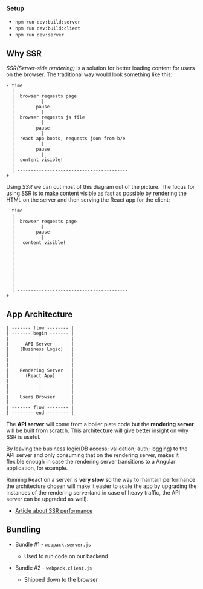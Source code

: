 ### Setup

- `npm run dev:build:server`
- `npm run dev:build:client`
- `npm run dev:server`

## Why SSR

*SSR(Server-side rendering)* is a solution for better loading content for users on the browser. The traditional way would look something like this:

```
- time
  |
  |  browser requests page
  |          |
  |        pause
  |          |
  |  browser requests js file
  |          |
  |        pause
  |          |
  |  react app boots, requests json from b/e
  |          |
  |        pause
  |          |
  |  content visible!
  |
  | -----------------------------------------
+
```

Using *SSR* we can cut most of this diagram out of the picture. The focus for using SSR is to make content visible as fast as possible by rendering the HTML on the server and then serving the React app for the client:

```
- time
  |
  |  browser requests page
  |          |
  |        pause
  |          |
  |   content visible!
  |
  |
  |
  |
  |
  |
  |
  |
  | -----------------------------------------
+
```

## App Architecture

```
| ------- flow -------- |
| ------- begin ------- |
|                       |
|      API Server       |
|    (Business Logic)   |
|           |           |
|           |           |
|           |           |
|    Rendering Server   |
|      (React App)      |
|           |           |
|           |           |
|           |           |
|    Users Browser      |
|                       |
| ------- flow -------- |
| -------- end -------- |
```

The **API server** will come from a boiler plate code but the **rendering server** will be built from scratch. This architecture will give better insight on why SSR is useful. 

By leaving the business logic(DB access; validation; auth; logging) to the API server and only consuming that on the rendering server, makes it flexible enough in case the rendering server transitions to a Angular application, for example.

Running React on a server is **very slow** so the way to maintain performance the architecture chosen will make it easier to scale the app by upgrading the instances of the rendering server(and in case of heavy traffic, the API server can be upgraded as well).

- [Article about SSR performance](https://medium.com/walmartlabs/using-electrode-to-improve-react-server-side-render-performance-by-up-to-70-e43f9494eb8b)

## Bundling

* Bundle #1 - `webpack.server.js`
  * Used to run code on our backend

* Bundle #2 - `webpack.client.js`
  * Shipped down to the browser
